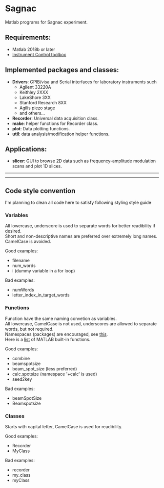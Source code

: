 # Sagnac
Matlab programs for Sagnac experiment. 

## Requirements:
* Matlab 2018b or later
* [Instrument Control toolbox](https://www.mathworks.com/products/instrument.html)

## Implemented packages and classes:
* **Drivers**: GPIB/visa and Serial interfaces for laboratory instruments such 
    * Agilent 33220A
    * Keithley 2XXX
    * LakeShore 3XX
    * Stanford Research 8XX
    * Agilis piezo stage
    * and others...
* **Recorder**: Universal data acquisition class.
* **make**: helper functions for Recorder class.
* **plot**: Data plotting functions.
* **util**: data analysis/modification helper functions.

## Applications:
* **slicer**: GUI to browse 2D data such as frequency-amplitude modulation scans and plot 1D slices.



---
---


## Code style convention
I'm planning to clean all code here to satisfy following styling style guide
### Variables
All lowercase, underscore is used to separate words for better readibility if desired.\
Short and non-descriptive names are preferred over extremely long names.
CamelCase is avoided.

Good examples:
* filename
* num_words
* i (dummy variable in a for loop)

Bad examples:
* numWords
* letter_index_in_target_words

### Functions
Function have the same naming convetion as variables.\
All lowercase, CamelCase is not used, underscores are allowed to separate words, but not required.\
Namespaces (packages) are encouraged, see [this](https://www.mathworks.com/help/matlab/matlab_oop/scoping-classes-with-packages.html).\
Here is a [list](https://www.mathworks.com/help/matlab/referencelist.html?type=function&category=index&s_tid=CRUX_lftnav_function_index) of MATLAB built-in functions.

Good examples:
* combine
* beamspotsize
* beam_spot_size (less preferred)
* calc.spotsize (namespace '+calc' is used)
* seed2key

Bad examples:
* beamSpotSize
* Beamspotsize

### Classes
Starts with capital letter, CamelCase is used for readibility.

Good examples:
* Recorder
* MyClass

Bad examples:
* recorder
* my_class
* myClass